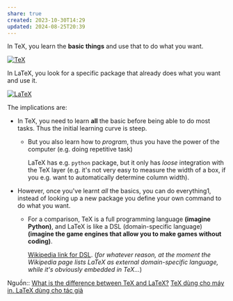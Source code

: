 ```yaml
---
share: true
created: 2023-10-30T14:29
updated: 2024-08-25T20:39
---
```


In TeX, you learn the **basic things** and use that to do what you want.

[![TeX](https://i.stack.imgur.com/IGvRS.png)](https://i.stack.imgur.com/IGvRS.png)

In LaTeX, you look for a specific package that already does what you want and use it.

[![LaTeX](https://i.stack.imgur.com/IyGwT.png)](https://i.stack.imgur.com/IyGwT.png)

The implications are:

- In TeX, you need to learn **all** the basic before being able to do most tasks. Thus the initial learning curve is steep.
    
    - But you also learn how to _program_, thus you have the power of the computer (e.g. doing repetitive task)
        
        LaTeX has e.g. `python` package, but it only has _loose_ integration with the TeX layer (e.g. it's not very easy to measure the width of a box, if you e.g. want to automatically determine column width).
        
- However, once you've learnt _all_ the basics, you can do everything1, instead of looking up a new package you define your own command to do what you want.
    
    - For a comparison, TeX is a full programming language **(imagine Python)**, and LaTeX is like a DSL (domain-specific language) **(imagine the game engines that allow you to make games without coding)**.
        
        [Wikipedia link for DSL](https://en.wikipedia.org/wiki/Domain-specific_language#External_and_Embedded_Domain_Specific_Languages). (_for whatever reason, at the moment the Wikipedia page lists LaTeX as external domain-specific language, while it's obviously embedded in TeX..._)

Nguồn:: [What is the difference between TeX and LaTeX?](https://tex.stackexchange.com/a/638092/50146)
[TeX dùng cho máy in. LaTeX dùng cho tác giả](./TeX%20d%C3%B9ng%20cho%20m%C3%A1y%20in.%20LaTeX%20d%C3%B9ng%20cho%20t%C3%A1c%20gi%E1%BA%A3.md) 